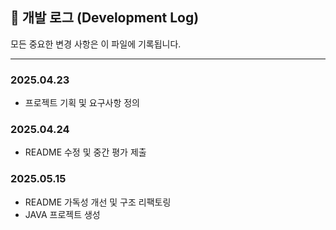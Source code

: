 ## 📅 개발 로그 (Development Log)

모든 중요한 변경 사항은 이 파일에 기록됩니다.

---
### 2025.04.23
-  프로젝트 기획 및 요구사항 정의

### 2025.04.24
-  README 수정 및 중간 평가 제출

### 2025.05.15
-  README 가독성 개선 및 구조 리팩토링
-  JAVA 프로젝트 생성